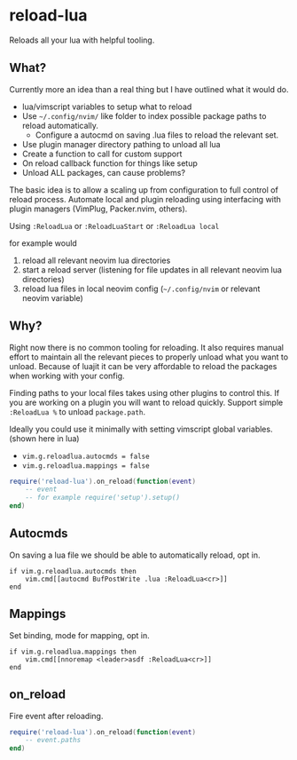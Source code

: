 # reload-lua

Reloads all your lua with helpful tooling.

## What?

Currently more an idea than a real thing but I have outlined what it would do.

- lua/vimscript variables to setup what to reload
- Use `~/.config/nvim/` like folder to index possible package paths to reload automatically.
  - Configure a autocmd on saving .lua files to reload the relevant set.
- Use plugin manager directory pathing to unload all lua 
- Create a function to call for custom support
- On reload callback function for things like setup
- Unload ALL packages, can cause problems?


The basic idea is to allow a scaling up from configuration to full control 
of reload process. Automate local and plugin reloading using interfacing 
with plugin managers (VimPlug, Packer.nvim, others). 

Using `:ReloadLua` or `:ReloadLuaStart` or `:ReloadLua local` 

for example would 
1. reload all relevant neovim lua directories
2. start a reload server (listening for file updates in all relevant neovim lua directories)
3. reload lua files in local neovim config (`~/.config/nvim` or relevant neovim variable)

## Why?

Right now there is no common tooling for reloading. It also requires manual effort 
to maintain all the relevant pieces to properly unload what you want to unload. Because of luajit 
it can be very affordable to reload the packages when working with your config. 

Finding paths to your local files takes using other plugins to control this. If you are working on a 
plugin you will want to reload quickly. Support simple `:ReloadLua %` to unload `package.path`. 

Ideally you could use it minimally with setting vimscript global variables. (shown here in lua)

- `vim.g.reloadlua.autocmds = false`
- `vim.g.reloadlua.mappings = false`

```lua
require('reload-lua').on_reload(function(event) 
	-- event 
	-- for example require('setup').setup()
end)
```

## Autocmds

On saving a lua file we should be able to automatically reload, opt in.

```
if vim.g.reloadlua.autocmds then
	vim.cmd[[autocmd BufPostWrite .lua :ReloadLua<cr>]]
end
```


## Mappings

Set binding, mode for mapping, opt in.

```
if vim.g.reloadlua.mappings then
	vim.cmd[[nnoremap <leader>asdf :ReloadLua<cr>]]
end
```

## on_reload

Fire event after reloading.

```lua
require('reload-lua').on_reload(function(event)  
	-- event.paths	
end)
```

